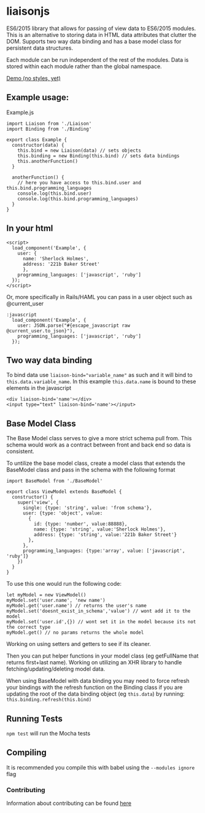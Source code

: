 # liaisonjs
ES6/2015 library that allows for passing of view data to ES6/2015 modules. This is an alternative to storing data in HTML data attributes that clutter the DOM. Supports two way data binding and has a base model class for persistent data structures.

Each module can be run independent of the rest of the modules. Data is stored within each module rather than the global namespace.

[Demo (no styles, yet)](http://theonetheonlydavidbrown.github.io/liaisonjs/dist/)

## Example usage:
Example.js
```
import Liaison from './Liaison'
import Binding from './Binding'

export class Example {
  constructor(data) {
    this.bind = new Liaison(data) // sets objects
    this.binding = new Binding(this.bind) // sets data bindings
    this.anotherFunction()
  }

  anotherFunction() {
    // here you have access to this.bind.user and this.bind.programming_languages
    console.log(this.bind.user)
    console.log(this.bind.programming_languages)
  }
}
```

## In your html
```
<script>
  load_component('Example', {
    user: {
      name: 'Sherlock Holmes',
      address: '221b Baker Street'
      },
    programming_languages: ['javascript', 'ruby']
  });
</script>
```
Or, more specifically in Rails/HAML you can pass in a user object such as @current_user
```
:javascript
  load_component('Example', {
    user: JSON.parse("#{escape_javascript raw @current_user.to_json}"),
    programming_languages: ['javascript', 'ruby']
  });
```

## Two way data binding
To bind data use `liaison-bind="variable_name"` as such and it will bind to `this.data.variable_name`. In this example `this.data.name` is bound to these elements in the javascript
```
<div liaison-bind='name'></div>
<input type="text" liaison-bind='name'></input>
```

## Base Model Class
The Base Model class serves to give a more strict schema pull from. This schema would work as a contract between front and back end so data is consistent.

To untilize the base model class, create a model class that extends the BaseModel class and pass in the schema with the following format
```
import BaseModel from './BaseModel'

export class ViewModel extends BaseModel {
  constructor() {
    super('view', {
      single: {type: 'string', value: 'from schema'},
      user: {type: 'object', value:
        {
          id: {type: 'number', value:88888},
          name: {type: 'string', value:'Sherlock Holmes'},
          address: {type: 'string', value:'221b Baker Street'}
        },
      },
      programming_languages: {type:'array', value: ['javascript', 'ruby']}
    })
  }
}
```

To use this one would run the following code:
```
let myModel = new ViewModel()
myModel.set('user.name', 'new name')
myModel.get('user.name') // returns the user's name
myModel.set('doesnt_exist_in_schema','value') // wont add it to the model
myModel.set('user.id',{}) // wont set it in the model because its not the correct type
myModel.get() // no params returns the whole model
```
Working on using setters and getters to see if its cleaner.

Then you can put helper functions in your model class (eg getFullName that returns first+last name). Working on utilizing an XHR library to handle fetching/updating/deleting model data.

When using BaseModel with data binding you may need to force refresh your bindings with the refresh function on the Binding class if you are updating the root of the data binding object (eg `this.data`) by running:
`this.binding.refresh(this.bind)`

## Running Tests
`npm test` will run the Mocha tests

## Compiling
It is recommended you compile this with babel using the `--modules ignore` flag

### Contributing

Information about contributing can be found [here](https://github.com/TheOneTheOnlyDavidBrown/contributing_guidelines/blob/master/CONTRIBUTING.md)
